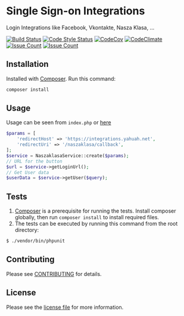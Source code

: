 # Single Sign-on Integrations

Login Integrations like Facebook, Vkontakte, Nasza Klasa, ...

[![Build Status](https://img.shields.io/travis/facebook/php-graph-sdk/5.4.svg)](https://travis-ci.org/sasakocic/sso)
[![Code Style Status](https://styleci.io/repos/83059149/shield)](https://styleci.io/repos/87685511)
[![CodeCov](https://img.shields.io/codecov/c/github/sasakocic/sso.svg)](https://codecov.io/gh/sasakocic/sso)
[![CodeClimate](https://img.shields.io/codeclimate/github/sasakocic/sso.svg)](https://codeclimate.com/github/sasakocic/sso)
[![Issue Count](https://codeclimate.com/github/sasakocic/sso/badges/issue_count.svg)](https://codeclimate.com/github/sasakocic/sso)
[![Issue Count](https://scrutinizer-ci.com/g/sasakocic/sso/badges/quality-score.png?b=master)](https://scrutinizer-ci.com/g/sasakocic/sso/?branch=master)

## Installation

Installed with [Composer](https://getcomposer.org/). Run this command:

```sh
composer install
```

## Usage

Usage can be seen from `index.php` or [here](https://integrations.yahuah.net/naszaklasa)

```php
$params = [
    'redirectHost' => 'https://integrations.yahuah.net',
    'redirectUri' => '/naszaklasa/callback',
];
$service = NaszaklasaService::create($params);
// URL for the button
$url = $service->getLoginUrl();
// Get User data
$userData = $service->getUser($query);
```

## Tests

1. [Composer](https://getcomposer.org/) is a prerequisite for running the tests. Install composer globally, then run `composer install` to install required files.
2. The tests can be executed by running this command from the root directory:

```bash
$ ./vendor/bin/phpunit
```

## Contributing

Please see [CONTRIBUTING](CONTRIBUTING.md) for details.

## License

Please see the [license file](LICENSE) for more information.
